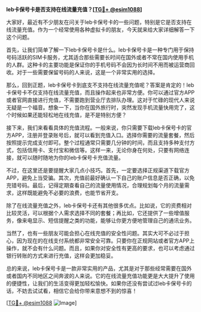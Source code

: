 **leb卡保号卡是否支持在线流量充值？[[TG💪+ @esim1088](https://t.me/s/esim1088)]**

大家好，最近有不少朋友在问关于leb卡保号卡的一些问题，特别是它是否支持在线流量充值。作为一个经常使用各种虚拟卡的朋友，今天就来给大家详细解答一下这个问题。

首先，让我们简单了解一下leb卡保号卡是什么。leb卡保号卡是一种专门用于保持号码活跃的SIM卡服务，尤其适合那些需要长时间在国外或者不常在国内使用手机的人群。这种卡的主要功能是保证你的手机号码不会因为长时间不用而被运营商回收。对于一些需要保留号码的人来说，这是一个非常实用的选择。

那么，回到正题，leb卡保号卡到底支不支持在线流量充值呢？答案是肯定的！leb卡保号卡不仅支持在线流量充值，而且操作起来也非常方便。你可以通过官方APP或者官网直接进行充值，不需要跑到营业厅去排队办理。这对于忙碌的现代人来说无疑是一个福音。想象一下，当你在国外旅行时，突然发现手机流量快用完了，这个时候如果还能轻松地在线充值，是不是特别方便？

接下来，我们来看看具体的充值流程。一般来说，你只需要下载leb卡保号卡的官方APP，注册并登录账号后，就可以看到充值入口。选择你需要的流量套餐，然后按照提示完成支付即可。整个过程通常只需要几分钟的时间，而且支持多种支付方式，包括信用卡、支付宝和微信等。这样一来，无论你身在何处，只要有网络连接，就可以随时随地为你的leb卡保号卡充值流量。

不过，在这里还是要提醒大家几点小技巧。首先，一定要选择正规渠道下载官方APP，避免上当受骗。其次，充值前最好确认一下自己的账户信息是否正确，以免充错号码。最后，记得定期查看自己的流量使用情况，合理规划每个月的流量需求，这样既能避免不必要的浪费，也能节省开支。

除了在线流量充值之外，leb卡保号卡还有其他很多优点。比如说，它的资费相对比较灵活，可以根据个人需求选择不同的套餐；再比如，它还提供了一些增值服务，像来电显示、短信提醒之类的功能，能够让你更方便地管理自己的通讯业务。

当然了，也有一些朋友可能会担心在线充值的安全性问题。其实大可不必过于担心，因为现在的在线支付系统都非常安全可靠。只要你在正规网站或者官方APP上操作，就不会有什么问题。而且，如果你对安全性有更高的要求，也可以考虑通过银行转账的方式来进行充值，这样会更加稳妥。

总的来说，leb卡保号卡是一款非常实用的产品，尤其是对于那些经常需要在国外或者国内不同地区之间奔波的人来说。它的在线流量充值功能更是大大提升了使用的便捷性，让我们的生活变得更加轻松愉快。如果你还没有尝试过leb卡保号卡的话，不妨去试试看，相信它会给你带来意想不到的惊喜！

[[TG💪+ @esim1088](https://t.me/s/esim1088) ![Image](https://i.postimg.cc/4NQfJmqS/Snipaste-2025-05-13-00-14-12.png)]